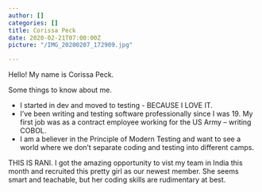 ```yaml
---
author: []
categories: []
title: Corissa Peck
date: 2020-02-21T07:00:00Z
picture: "/IMG_20200207_172909.jpg"

---
```

Hello! My name is Corissa Peck.

Some things to know about me.

* I started in dev and moved to testing - BECAUSE I LOVE IT.
* I’ve been writing and testing software professionally since I was 19. My first job was as a contract employee working for the US Army – writing COBOL.
* I am a believer in the Principle of Modern Testing and want to see a world where we don’t separate coding and testing into different camps.

THIS IS RANI.  I got the amazing opportunity to vist my team in India this month and recruited this pretty girl as our newest member. She seems smart and teachable,  but her coding skills are rudimentary at best.